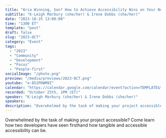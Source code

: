 ```yaml
---
title: "Aria Winning, Son? How to Achieve Accessibility Wins on Your Next Project"
subtitle: "K-Leigh Marbury (she/her) & Irene Dobbs (she/her)"
date: "2023-10-25 13:00:00"
time: "1300 ET"
template: "post"
draft: false
slug: "2023-OCT"
category: "Event"
tags:
  - "2023"
  - "Community"
  - "Development"
  - "Focus"
  - "People-first"
socialImage: "/photo.png"
preview: "/media/previews/2023-OCT.png"
youtube: "e-852PDWM9I"
calendar: "https://calendar.google.com/calendar/event?action=TEMPLATE&tmeid=NHFpamVvb2syZGg5ZHVsZmV0Z2F0dHM4aTggdGVhbUBhMTF5dGFsa3MuY29t&tmsrc=team%40a11ytalks.com"
recorded: "October 25th, 1PM (ET)"
speaker: "K-Leigh Marbury (she/her) & Irene Dobbs (she/her)"
speakers:
description: "Overwhelmed by the task of making your project accessible? Come learn how two developers have seen firsthand how tangible and accessible accessibility can be."
---
```

Overwhelmed by the task of making your project accessible? Come learn how two developers have seen firsthand how tangible and accessible accessibility can be.
